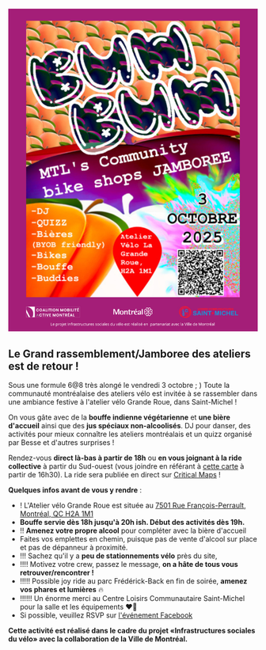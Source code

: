 <img src="/imgs/Affiche avec logos.png" alt="poster"></img>

## Le Grand rassemblement/Jamboree des ateliers est de retour !

Sous une formule 6@8 très alongé le vendredi 3 octobre ; )
Toute la communauté montréalaise des ateliers vélo est invitée à se rassembler dans une ambiance festive à l'atelier vélo Grande Roue, dans Saint-Michel ! 

On vous gâte avec de la **bouffe indienne végétarienne** et **une bière d'accueil** ainsi que des **jus spéciaux non-alcoolisés**. DJ pour danser, des activités pour mieux connaître les ateliers montréalais et un quizz organisé par Besse et d'autres surprises !

Rendez-vous **direct là-bas à partir de 18h** ou **en vous joignant à la ride collective** à partir du Sud-ouest (vous joindre en référant à [cette carte](https://maps.app.goo.gl/u9d4kkXZTeCpuSUf7) à partir de 16h30). La ride sera publiée en direct sur [Critical Maps](https://www.criticalmaps.net/map#13/45.5184/-73.5721) !

**Quelques infos avant de vous y rendre** : 

- !  L'Atelier vélo Grande Roue est située au [7501 Rue François-Perrault, Montréal, QC H2A 1M1](https://maps.app.goo.gl/NYTtmSLMoipRxqn67)
- **Bouffe servie dès 18h jusqu'à 20h ish. Début des activités dès 19h.**
- !!  **Amenez votre propre alcool** pour compléter avec la bière d'accueil
- Faites vos emplettes en chemin, puisque pas de vente d'alcool sur place et pas de dépanneur à proximité. 
- !!! Sachez qu'il y a **peu de stationnements vélo** près du site,
- !!!! Motivez votre crew, passez le message, **on a hâte de tous vous retrouver/rencontrer !**
- !!!!! Possible joy ride au parc Frédérick-Back en fin de soirée, **amenez vos phares et lumières** 🔥
- !!!!!! Un énorme merci au Centre Loisirs Communautaire Saint-Michel pour la salle et les équipements ❤️‍🔥
- Si possible, veuillez RSVP sur [l'événement Facebook](https://www.facebook.com/events/1120985986360669)

**Cette activité est réalisé dans le cadre du projet «Infrastructures sociales du vélo» avec la collaboration de la Ville de Montréal.**
